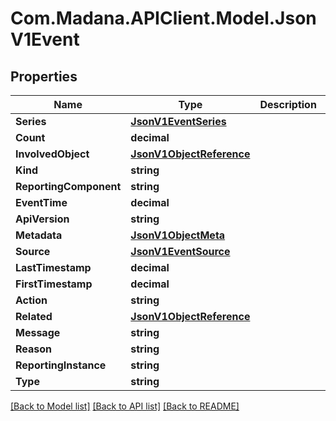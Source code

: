 
# Com.Madana.APIClient.Model.JsonV1Event

## Properties

Name | Type | Description | Notes
------------ | ------------- | ------------- | -------------
**Series** | [**JsonV1EventSeries**](JsonV1EventSeries.md) |  | [optional] 
**Count** | **decimal** |  | [optional] 
**InvolvedObject** | [**JsonV1ObjectReference**](JsonV1ObjectReference.md) |  | [optional] 
**Kind** | **string** |  | [optional] 
**ReportingComponent** | **string** |  | [optional] 
**EventTime** | **decimal** |  | [optional] 
**ApiVersion** | **string** |  | [optional] 
**Metadata** | [**JsonV1ObjectMeta**](JsonV1ObjectMeta.md) |  | [optional] 
**Source** | [**JsonV1EventSource**](JsonV1EventSource.md) |  | [optional] 
**LastTimestamp** | **decimal** |  | [optional] 
**FirstTimestamp** | **decimal** |  | [optional] 
**Action** | **string** |  | [optional] 
**Related** | [**JsonV1ObjectReference**](JsonV1ObjectReference.md) |  | [optional] 
**Message** | **string** |  | [optional] 
**Reason** | **string** |  | [optional] 
**ReportingInstance** | **string** |  | [optional] 
**Type** | **string** |  | [optional] 

[[Back to Model list]](../README.md#documentation-for-models)
[[Back to API list]](../README.md#documentation-for-api-endpoints)
[[Back to README]](../README.md)

